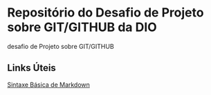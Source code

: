 # Repositório do Desafio de Projeto sobre GIT/GITHUB da DIO
desafio de Projeto sobre GIT/GITHUB

## Links Úteis
[Sintaxe Básica de Markdown](https://markdown.net.br/sintaxe-basica/)
